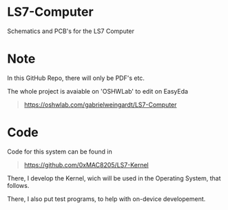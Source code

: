 # LS7-Computer
Schematics and PCB's for the LS7 Computer

# Note
In this GitHub Repo, there will only be
PDF's etc.

The whole project is avaiable on 'OSHWLab' to edit on EasyEda
> https://oshwlab.com/gabrielweingardt/LS7-Computer

# Code
Code for this system can be found in
> https://github.com/0xMAC8205/LS7-Kernel

There, I develop the Kernel, wich will be used
in the Operating System, that follows.

There, I also put test programs, to help with
on-device developement.